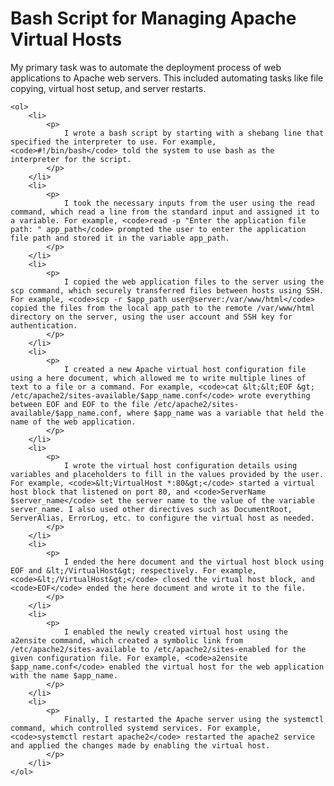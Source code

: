 <!DOCTYPE html>
<html>
<head>
    <title>Bash Script for Managing Apache Virtual Hosts</title>
</head>
<body>
    <h1>Bash Script for Managing Apache Virtual Hosts</h1>

<p>My primary task was to automate the deployment process of web applications to Apache web servers. This included automating tasks like file copying, virtual host setup, and server restarts.</p>
    
    <ol>
        <li>
            <p>
                I wrote a bash script by starting with a shebang line that specified the interpreter to use. For example, <code>#!/bin/bash</code> told the system to use bash as the interpreter for the script.
            </p>
        </li>
        <li>
            <p>
                I took the necessary inputs from the user using the read command, which read a line from the standard input and assigned it to a variable. For example, <code>read -p "Enter the application file path: " app_path</code> prompted the user to enter the application file path and stored it in the variable app_path.
            </p>
        </li>
        <li>
            <p>
                I copied the web application files to the server using the scp command, which securely transferred files between hosts using SSH. For example, <code>scp -r $app_path user@server:/var/www/html</code> copied the files from the local app_path to the remote /var/www/html directory on the server, using the user account and SSH key for authentication.
            </p>
        </li>
        <li>
            <p>
                I created a new Apache virtual host configuration file using a here document, which allowed me to write multiple lines of text to a file or a command. For example, <code>cat &lt;&lt;EOF &gt; /etc/apache2/sites-available/$app_name.conf</code> wrote everything between EOF and EOF to the file /etc/apache2/sites-available/$app_name.conf, where $app_name was a variable that held the name of the web application.
            </p>
        </li>
        <li>
            <p>
                I wrote the virtual host configuration details using variables and placeholders to fill in the values provided by the user. For example, <code>&lt;VirtualHost *:80&gt;</code> started a virtual host block that listened on port 80, and <code>ServerName $server_name</code> set the server name to the value of the variable server_name. I also used other directives such as DocumentRoot, ServerAlias, ErrorLog, etc. to configure the virtual host as needed.
            </p>
        </li>
        <li>
            <p>
                I ended the here document and the virtual host block using EOF and &lt;/VirtualHost&gt; respectively. For example, <code>&lt;/VirtualHost&gt;</code> closed the virtual host block, and <code>EOF</code> ended the here document and wrote it to the file.
            </p>
        </li>
        <li>
            <p>
                I enabled the newly created virtual host using the a2ensite command, which created a symbolic link from /etc/apache2/sites-available to /etc/apache2/sites-enabled for the given configuration file. For example, <code>a2ensite $app_name.conf</code> enabled the virtual host for the web application with the name $app_name.
            </p>
        </li>
        <li>
            <p>
                Finally, I restarted the Apache server using the systemctl command, which controlled systemd services. For example, <code>systemctl restart apache2</code> restarted the apache2 service and applied the changes made by enabling the virtual host.
            </p>
        </li>
    </ol>
</body>
</html>